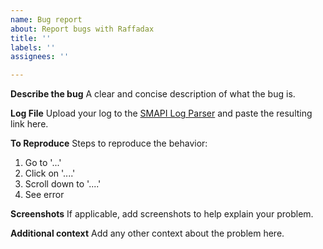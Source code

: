 ```yaml
---
name: Bug report
about: Report bugs with Raffadax
title: ''
labels: ''
assignees: ''

---
```


**Describe the bug**
A clear and concise description of what the bug is.

**Log File**
Upload your log to the [SMAPI Log Parser](https://smapi.io/log/) and paste the resulting link here.

**To Reproduce**
Steps to reproduce the behavior:
1. Go to '...'
2. Click on '....'
3. Scroll down to '....'
4. See error

**Screenshots**
If applicable, add screenshots to help explain your problem.

**Additional context**
Add any other context about the problem here.
